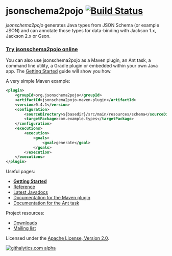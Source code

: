 # jsonschema2pojo [![Build Status](https://travis-ci.org/joelittlejohn/jsonschema2pojo.png)](https://travis-ci.org/joelittlejohn/jsonschema2pojo)

_jsonschema2pojo_ generates Java types from JSON Schema (or example JSON) and can annotate those types for data-binding with Jackson 1.x, Jackson 2.x or Gson.

### [Try jsonschema2pojo online](http://jsonschema2pojo.org/)

You can also use jsonschema2pojo as a Maven plugin, an Ant task, a command line utility, a Gradle plugin or embedded within your own Java app. The [Getting Started](https://github.com/joelittlejohn/jsonschema2pojo/wiki/Getting-Started) guide will show you how.

A very simple Maven example:
```xml
<plugin>
    <groupId>org.jsonschema2pojo</groupId>
    <artifactId>jsonschema2pojo-maven-plugin</artifactId>
    <version>0.4.1</version>
    <configuration>
        <sourceDirectory>${basedir}/src/main/resources/schema</sourceDirectory>
        <targetPackage>com.example.types</targetPackage>
    </configuration>
    <executions>
        <execution>
            <goals>
                <goal>generate</goal>
            </goals>
        </execution>
    </executions>
</plugin>
```

Useful pages:
  * **[Getting Started](https://github.com/joelittlejohn/jsonschema2pojo/wiki/Getting-Started)**
  * [Reference](https://github.com/joelittlejohn/jsonschema2pojo/wiki/Reference)
  * [Latest Javadocs](http://wiki.jsonschema2pojo.googlecode.com/git/javadocs/0.4.1/index.html)
  * [Documentation for the Maven plugin](http://joelittlejohn.github.io/jsonschema2pojo/site/0.4.1/generate-mojo.html)
  * [Documentation for the Ant task](http://joelittlejohn.github.io/jsonschema2pojo/site/0.4.1/Jsonschema2PojoTask.html)

Project resources:
  * [Downloads](https://github.com/joelittlejohn/jsonschema2pojo/releases)
  * [Mailing list](https://groups.google.com/forum/#!forum/jsonschema2pojo-users)

Licensed under the [Apache License, Version 2.0](http://www.apache.org/licenses/LICENSE-2.0).

[![githalytics.com alpha](https://cruel-carlota.pagodabox.com/139c0571887dac6cc92b0dfba6780b46 "githalytics.com")](http://githalytics.com/joelittlejohn/jsonschema2pojo)
